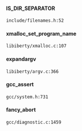 #### IS_DIR_SEPARATOR
    include/filenames.h:52
#### xmalloc_set_program_name
    libiberty/xmalloc.c:107
#### expandargv
    libiberty/argv.c:366
#### gcc_assert
    gcc/system.h:731
#### fancy_abort
    gcc/diagnostic.c:1459